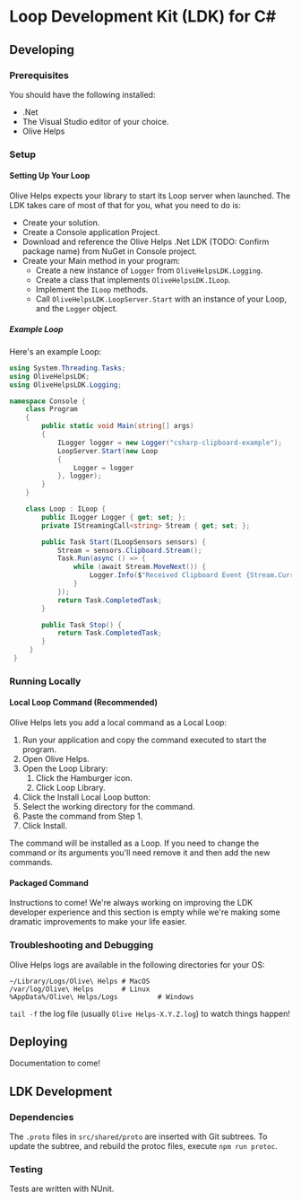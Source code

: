 # Loop Development Kit (LDK) for C#

## Developing

### Prerequisites

You should have the following installed:

- .Net
- The Visual Studio editor of your choice. 
- Olive Helps

### Setup

#### Setting Up Your Loop

Olive Helps expects your library to start its Loop server when launched. The LDK takes care of most of that for you, what you need to do is:

- Create your solution.
- Create a Console application Project.
- Download and reference the Olive Helps .Net LDK (TODO: Confirm package name) from NuGet in Console project.
- Create your Main method in your program:
    - Create a new instance of `Logger` from `OliveHelpsLDK.Logging`.
    - Create a class that implements `OliveHelpsLDK.ILoop`.
    - Implement the `ILoop` methods.
    - Call `OliveHelpsLDK.LoopServer.Start` with an instance of your Loop, and the `Logger` object. 

##### Example Loop

Here's an example Loop:

```c#
using System.Threading.Tasks;
using OliveHelpsLDK;
using OliveHelpsLDK.Logging;

namespace Console {
    class Program
    {
        public static void Main(string[] args)
        {
            ILogger logger = new Logger("csharp-clipboard-example");
            LoopServer.Start(new Loop
            {
                Logger = logger
            }, logger);
        }
    }

    class Loop : ILoop {
        public ILogger Logger { get; set; };
        private IStreamingCall<string> Stream { get; set; }; 

        public Task Start(ILoopSensors sensors) {
            Stream = sensors.Clipboard.Stream();
            Task.Run(async () => {
                while (await Stream.MoveNext()) {
                    Logger.Info($"Received Clipboard Event {Stream.Current()}");
                }
            });
            return Task.CompletedTask;
        }

        public Task Stop() {
            return Task.CompletedTask;
        }
     }
 }
```

### Running Locally

#### Local Loop Command (Recommended)

Olive Helps lets you add a local command as a Local Loop:

1. Run your application and copy the command executed to start the program.
2. Open Olive Helps.
3. Open the Loop Library:
    1. Click the Hamburger icon.
    2. Click Loop Library.
4. Click the Install Local Loop button:
5. Select the working directory for the command.
6. Paste the command from Step 1.
7. Click Install.

The command will be installed as a Loop. If you need to change the command or its arguments you'll need remove it and then add the new commands.

#### Packaged Command

Instructions to come! We're always working on improving the LDK developer experience and this section is empty while we're making some dramatic improvements to make your life easier.

### Troubleshooting and Debugging

Olive Helps logs are available in the following directories for your OS:

```shell
~/Library/Logs/Olive\ Helps # MacOS
/var/log/Olive\ Helps       # Linux
%AppData%/Olive\ Helps/Logs          # Windows
```

`tail -f` the log file (usually `Olive Helps-X.Y.Z.log`) to watch things happen!

## Deploying

Documentation to come!

## LDK Development

### Dependencies

The `.proto` files in `src/shared/proto` are inserted with Git subtrees. To update the subtree, and rebuild the protoc files, execute `npm run protoc`.

### Testing

Tests are written with NUnit.